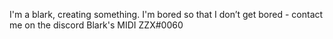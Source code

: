 I'm a blark, creating something.
I'm bored
so that I don’t get bored - contact me on the discord
Blark's MIDI ZZX#0060
